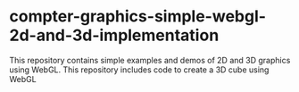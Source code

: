 # compter-graphics-simple-webgl-2d-and-3d-implementation
This repository contains simple examples and demos of 2D and 3D graphics using WebGL. This repository includes code to create a 3D cube using WebGL
